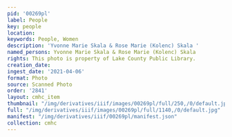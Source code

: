 ```yaml
---
pid: '00269pl'
label: People
key: people
location: 
keywords: People, Women
description: 'Yvonne Marie Skala & Rose Marie (Kolenc) Skala '
named_persons: Yvonne Marie Skala & Rose Marie (Kolenc) Skala
rights: This photo is property of Lake County Public Library.
creation_date: 
ingest_date: '2021-04-06'
format: Photo
source: Scanned Photo
order: '2841'
layout: cmhc_item
thumbnail: "/img/derivatives/iiif/images/00269pl/full/250,/0/default.jpg"
full: "/img/derivatives/iiif/images/00269pl/full/1140,/0/default.jpg"
manifest: "/img/derivatives/iiif/00269pl/manifest.json"
collection: cmhc
---
```

